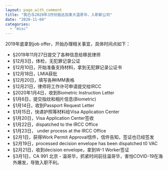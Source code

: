```yaml
---
layout: page_with_comment
title: "我已与2020年3月份抵达加拿大温哥华，入职新公司"
date: "2020-11-04"
categories: 
  - "misc"
---
```


2019年底拿到job offer，开始办理相关事宜，具体时间点如下：

- §2019年11月27日提交了各种信息给移民律师
- §12月3日，体检，无犯罪记录公证
- §12月10日，开始准备支持材料，拿到无犯罪记录公证书
- §12月18日，LMIA获批
- §12月20日，填写各种IMM表格
- §12月21日，律师将工作许可申请提交给IRCC
- §2020年1月4日，收到Biometric Instruction Letter
- §1月6日，提交指纹和相片信息(Biometric)
- §1月14日，收到Passport Request Letter
- §1月15日，快递护照等材料给Visa Application Center
- §1月20日，Visa Application Center签收
- §1月22日，dispatched to the IRCC Office
- §1月23日， under process at the IRCC Office
- §2月1日，获得Work Permit Approval信件，信件告知，签证也已经签发
- §2月19日，processed decision envelope has been dispatched t0 VAC
- §2月21日，收到decision envelope，拿到W-1 Worker签证
- §3月1日，CA 991 北京 - 温哥华，抓紧时间前往温哥华，害怕COVID-19在海外爆发，导致入职不利。
